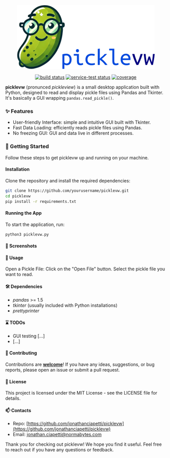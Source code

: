 [//]: # (![Static Badge]&#40;https://img.shields.io/badge/build-passed-green&#41;)

<p align="center">
    <img src="./logo/picklevw_logo_and_name.png" />
</p>
<p align="center">
    <a href="https://circleci.com/gh/badges/picklevw/tree/main">
        <img src="https://img.shields.io/circleci/project/github/badges/picklevw/main" alt="build status"></a>
    <a href="https://circleci.com/gh/picklevw/daily-tests">
        <img src="https://img.shields.io/circleci/project/github/badges/daily-tests?label=service%20tests"
            alt="service-test status"></a>
    <a href="https://coveralls.io/github/badges/picklevw">
        <img src="https://img.shields.io/coveralls/github/badges/picklevw" alt="coverage"></a>
</p>


<!-- ![logo](./logo/picklevw_logo.png) -->

**picklevw** (pronunced *pickleview*) is a small desktop application built with Python, designed to read and display pickle files using Pandas and Tkinter.
It's basically a GUI wrapping `pandas.read_pickle()`.

### ✨ Features

- User-friendly Interface: simple and intuitive GUI built with Tkinter.
- Fast Data Loading: efficiently reads pickle files using Pandas.
- No freezing GUI: GUI and data live in different processes.

### 🚀 Getting Started

Follow these steps to get picklevw up and running on your machine.

#### Installation

Clone the repository and install the required dependencies:

```bash
git clone https://github.com/yourusername/picklevw.git
cd picklevw
pip install -r requirements.txt
```
#### Running the App

To start the application, run:

```bash
python3 picklevw.py
```

#### 📸 Screenshots

#### 📖 Usage
Open a Pickle File:
Click on the "Open File" button.
Select the pickle file you want to read.

#### 🛠️ Dependencies
- *pandas* >= 1.5
- *tkinter* (usually included with Python installations)
- *prettyprinter*

#### ⌛ TODOs
- GUI testing [...]
- [...]
#### 🤝 Contributing
Contributions are <ins>**welcome**</ins>! If you have any ideas, suggestions, or bug reports, please open an issue or submit a pull request.


#### 📜 License
This project is licensed under the MIT License - see the LICENSE file for details.

#### 📫 Contacts
- Repo: [https://github.com/jonathanciapetti/picklevw](https://github.com/jonathanciapetti/picklevw)
- Email: [jonathan.ciapetti@normabytes.com](mailto:jonathan.ciapetti@normabytes.com)

Thank you for checking out picklevw! We hope you find it useful. Feel free to reach out if you have any questions or feedback.
